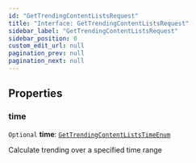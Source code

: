 ```yaml
---
id: "GetTrendingContentListsRequest"
title: "Interface: GetTrendingContentListsRequest"
sidebar_label: "GetTrendingContentListsRequest"
sidebar_position: 0
custom_edit_url: null
pagination_prev: null
pagination_next: null
---
```


## Properties

### time

 `Optional` **time**: [`GetTrendingContentListsTimeEnum`](../enums/GetTrendingContentListsTimeEnum.md)

Calculate trending over a specified time range
